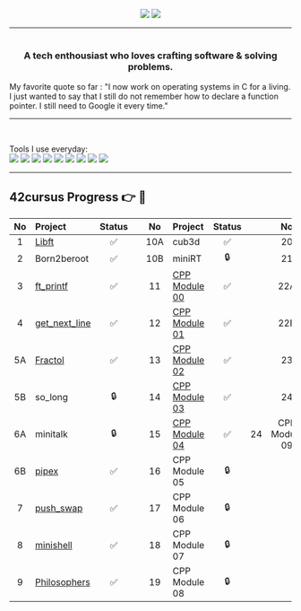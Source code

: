<div align="center">
<p>
  <img src="https://github-readme-stats.vercel.app/api?username=uness7&show_icons=true&hide_border=false&line_height=20&title_color=2d5ded&show_owner=true"/>
  <img src="https://github-readme-stats.vercel.app/api/top-langs/?username=uness7&layout=compact" />
</p>
</div>

-----------------------------------------------------------------------------------------------------------------

<h1 align="center">  
  <h3 align="center">
    A tech enthousiast who loves crafting software & solving problems.
  </h3>
  <p>
    My favorite quote so far : "I now work on operating systems in C for a living. I just wanted to say that I still do not remember how to declare a function pointer. I still need to Google it every time."
  </p>
</h1>

-----------------------------------------------------------------------------------------------------------------

<br />
<p>
  Tools I use everyday: 
  <br>
<img src="https://img.shields.io/static/v1?label=&message=Git&color=F05032&logo=Git&logoColor=white&style=flat-square">
<img src="https://img.shields.io/static/v1?label=&message=Ubuntu&color=E95420&logo=Ubuntu&logoColor=white&style=flat-square">
<img src="https://img.shields.io/static/v1?label=&message=Vim/Spacevim&color=019733&logo=Vim&logoColor=white&style=flat-square">
<img src="https://img.shields.io/static/v1?label=&message=Postman&color=FF6C37&logo=Postman&logoColor=white&style=flat-square">  
<img src="https://img.shields.io/static/v1?label=&message=Typescript&color=2F74C0&logo=Typescript&logoColor=white&style=flat-square">
<img src="https://img.shields.io/static/v1?label=&message=Bash&color=4EAA25&logo=GNU%20Bash&logoColor=white&style=flat-square">
<img src="https://img.shields.io/static/v1?label=&message=Sass&color=CC6699&logo=Sass&logoColor=white&style=flat-square">
<img src="https://img.shields.io/static/v1?label=&message=Bootstrap&color=7952B3&logo=Bootstrap&logoColor=white&style=flat-square">
<img src="https://img.shields.io/static/v1?label=&message=Postgresql&color=4169E1&logo=PostgreSQL&logoColor=white&style=flat-square">
</p>

-----------------------------------------------------------------------------------------------------------------



## 42cursus Progress 👉 📂


| No  | Project                                     | Status |   | No  | Project                                   | Status |   | No  | Project                        | Status |
| :-: | :------------------------------------------ | :----: | - | :-: | :---------------------------------------- | :----: | - | :-: | :----------------------------- | :----: |
| 1   | [Libft](https://github.com/uness7/libft)        | ✅     |   | 10A | cub3d                                      | ✅     |   | 20  | NetPractice                    | ✅       |
| 2   | Born2beroot                                 | ✅     |   | 10B | miniRT                                     | 🔒     |   | 21  | ft_containers                  | ❌     |
| 3   | [ft_printf](https://github.com/uness7/ft_printf)  | ✅     |   | 11  | [CPP Module 00](https://github.com/uness7/42-cpp-pool) | ✅ |   | 22A | ft_irc           | ❌  
| 4   | [get_next_line](https://github.com/uness7/GNL2)| ✅     |   | 12  | [CPP Module 01](https://github.com/uness7/42-cpp-pool) | ✅     |   | 22B | webserv                        | 🔒      |
| 5A  | [Fractol](https://github.com/uness7/fractol) | ✅     |   | 13  | [CPP Module 02](https://github.com/uness7/42-cpp-pool) | ✅     |   | 23  | Inception                      | 🔒      |
| 5B  | so_long       | 🔒    |   | 14  | [CPP Module 03](https://github.com/uness7/42-cpp-pool) | ✅     |   | 24  | ft_transcendence               | 🔒      |
| 6A  | minitalk                                  | 🔒     |   | 15  | [CPP Module 04](https://github.com/uness7/42-cpp-pool) | ✅     | 24  |  CPP Module 09    |                                 |         |
| 6B  | [pipex](https://github.com/uness7/pipex-42)           | ✅     |   | 16  | CPP Module 05                              | 🔒     |   |     |                                |         |
| 7   | [push_swap](https://github.com/uness7/push_swap) | ✅     |   | 17  | CPP Module 06                              | 🔒     |   |     |                                |         |
| 8   | [minishell](https://github.com/uness7/minishell) | ✅     |   | 18  | CPP Module 07                              | 🔒     |   |     |                                |         |
| 9   | [Philosophers](https://github.com/uness7/philo) | ✅ |   | 19  | CPP Module 08                              | 🔒     |   |     |                       |        |
